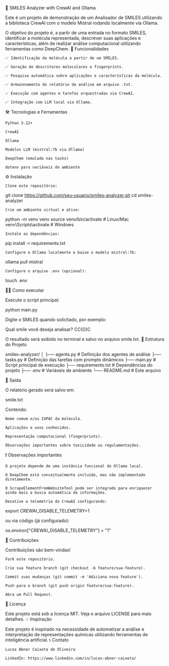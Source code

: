 🧪 SMILES Analyzer with CrewAI and Ollama

Este é um projeto de demonstração de um Analisador de SMILES utilizando a biblioteca CrewAI com o modelo Mistral rodando localmente via Ollama.

O objetivo do projeto é, a partir de uma entrada no formato SMILES, identificar a molécula representada, descrever suas aplicações e características, além de realizar análise computacional utilizando ferramentas como DeepChem.
🚀 Funcionalidades

    ✅ Identificação da molécula a partir de um SMILES.

    ✅ Geração de descritores moleculares e fingerprints.

    ✅ Pesquisa automática sobre aplicações e características da molécula.

    ✅ Armazenamento do relatório de análise em arquivo .txt.

    ✅ Execução com agentes e tarefas orquestradas via CrewAI.

    ✅ Integração com LLM local via Ollama.

🛠️ Tecnologias e Ferramentas

    Python 3.12+

    CrewAI

    Ollama

    Modelos LLM (mistral:7b via Ollama)

    DeepChem (emulada nas tasks)

    dotenv para variáveis de ambiente

⚙️ Instalação

    Clone este repositório:

git clone https://github.com/seu-usuario/smiles-analyzer.git
cd smiles-analyzer

    Crie um ambiente virtual e ative:

python -m venv venv
source venv/bin/activate  # Linux/Mac
venv\Scripts\activate     # Windows

    Instale as dependências:

pip install -r requirements.txt

    Configure o Ollama localmente e baixe o modelo mistral:7b:

ollama pull mistral

    Configure o arquivo .env (opcional):

touch .env

🏃‍♂️ Como executar

Execute o script principal:

python main.py

Digite o SMILES quando solicitado, por exemplo:

Qual smile você deseja analisar? CC(O)C

O resultado será exibido no terminal e salvo no arquivo smile.txt.
📝 Estrutura do Projeto

smiles-analyzer/
│
├── agents.py            # Definição dos agentes de análise
├── tasks.py             # Definição das tarefas com prompts dinâmicos
├── main.py              # Script principal de execução
├── requirements.txt     # Dependências do projeto
├── .env                 # Variáveis de ambiente
└── README.md            # Este arquivo

📂 Saída

O relatório gerado será salvo em:

smile.txt

Contendo:

    Nome comum e/ou IUPAC da molécula.

    Aplicações e usos conhecidos.

    Representação computacional (fingerprints).

    Observações importantes sobre toxicidade ou regulamentações.

❗ Observações importantes

    O projeto depende de uma instância funcional do Ollama local.

    O DeepChem está conceitualmente incluído, mas não implementado diretamente.

    O ScrapeElementFromWebsiteTool pode ser integrado para enriquecer ainda mais a busca automática de informações.

    Desative a telemetria do CrewAI configurando:

export CREWAI_DISABLE_TELEMETRY=1

ou via código (já configurado):

os.environ["CREWAI_DISABLE_TELEMETRY"] = "1"

🤝 Contribuições

Contribuições são bem-vindas!

    Fork este repositório.

    Crie sua feature branch (git checkout -b feature/sua-feature).

    Commit suas mudanças (git commit -m 'Adiciona nova feature').

    Push para o branch (git push origin feature/sua-feature).

    Abra um Pull Request.

📄 Licença

Este projeto está sob a licença MIT. Veja o arquivo LICENSE para mais detalhes.
💡 Inspiração

Este projeto é inspirado na necessidade de automatizar a análise e interpretação de representações químicas utilizando ferramentas de inteligência artificial.
📞 Contato

    Lucas Abner Caixeta de Oliveira

    LinkedIn: https://www.linkedin.com/in/lucas-abner-caixeta/

